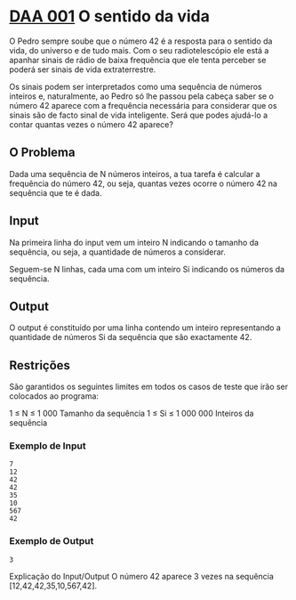 # [DAA 001](https://mooshak.dcc.fc.up.pt/~daa/cgi-bin/execute/2650258076680013) O sentido da vida
O Pedro sempre soube que o número 42 é a resposta para o sentido da vida, do universo e de tudo mais. Com o seu radiotelescópio ele está a apanhar sinais de rádio de baixa frequência que ele tenta perceber se poderá ser sinais de vida extraterrestre.

Os sinais podem ser interpretados como uma sequência de números inteiros e, naturalmente, ao Pedro só lhe passou pela cabeça saber se o número 42 aparece com a frequência necessária para considerar que os sinais são de facto sinal de vida inteligente. Será que podes ajudá-lo a contar quantas vezes o número 42 aparece?

## O Problema
Dada uma sequência de N números inteiros, a tua tarefa é calcular a frequência do número 42, ou seja, quantas vezes ocorre o número 42 na sequência que te é dada.

## Input
Na primeira linha do input vem um inteiro N indicando o tamanho da sequência, ou seja, a quantidade de números a considerar.

Seguem-se N linhas, cada uma com um inteiro Si indicando os números da sequência.

## Output
O output é constituído por uma linha contendo um inteiro representando a quantidade de números Si da sequência que são exactamente 42.

## Restrições
São garantidos os seguintes limites em todos os casos de teste que irão ser colocados ao programa:

1 ≤ N ≤ 1 000	   	Tamanho da sequência
1 ≤ Si ≤ 1 000 000	   	Inteiros da sequência
### Exemplo de Input
```
7
12
42
42
35
10
567
42
```
### Exemplo de Output
```
3
```

Explicação do Input/Output
O número 42 aparece 3 vezes na sequência [12,42,42,35,10,567,42].
